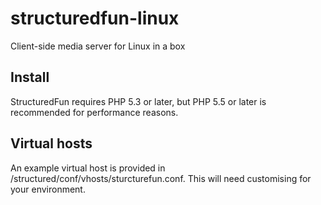 structuredfun-linux
===================

Client-side media server for Linux in a box

Install
-------
StructuredFun requires PHP 5.3 or later, but PHP 5.5 or later is recommended for performance reasons.


Virtual hosts
-------------
An example virtual host is provided in /structured/conf/vhosts/sturcturefun.conf.  This will need customising for your environment.
